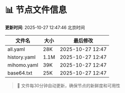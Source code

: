 # 📊 节点文件信息

**更新时间**: 2025-10-27 12:47:46 北京时间

| 文件名 | 大小 | 最后修改 |
|--------|------|----------|
| all.yaml | 28K | 2025-10-27 12:47 |
| history.yaml | 1.1M | 2025-10-27 12:47 |
| mihomo.yaml | 39K | 2025-10-27 12:47 |
| base64.txt | 25K | 2025-10-27 12:47 |

> 🔄 文件每30分钟自动更新，确保节点的新鲜度和可用性
